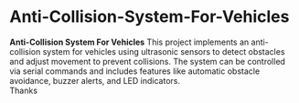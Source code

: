 # Anti-Collision-System-For-Vehicles
**Anti-Collision System For Vehicles**  This project implements an anti-collision system for vehicles using ultrasonic sensors to detect obstacles and adjust movement to prevent collisions. The system can be controlled via serial commands and includes features like automatic obstacle avoidance, buzzer alerts, and LED indicators.
<br>Thanks 
